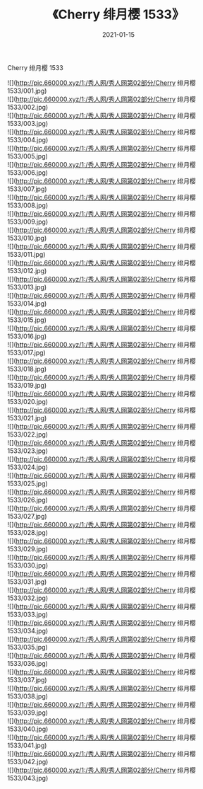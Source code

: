 ﻿---
layout: post
title:  《Cherry 绯月樱 1533》
date:   2021-01-15
img: http://pic.660000.xyz/1:/秀人网/秀人网第02部分/Cherry 绯月樱 1533/000.jpg
categories: [美女, 清纯, 唯美]
---

Cherry 绯月樱 1533

  ![](http://pic.660000.xyz/1:/秀人网/秀人网第02部分/Cherry 绯月樱 1533/001.jpg) <br> ![](http://pic.660000.xyz/1:/秀人网/秀人网第02部分/Cherry 绯月樱 1533/002.jpg) <br> ![](http://pic.660000.xyz/1:/秀人网/秀人网第02部分/Cherry 绯月樱 1533/003.jpg) <br> ![](http://pic.660000.xyz/1:/秀人网/秀人网第02部分/Cherry 绯月樱 1533/004.jpg) <br> ![](http://pic.660000.xyz/1:/秀人网/秀人网第02部分/Cherry 绯月樱 1533/005.jpg) <br> ![](http://pic.660000.xyz/1:/秀人网/秀人网第02部分/Cherry 绯月樱 1533/006.jpg) <br> ![](http://pic.660000.xyz/1:/秀人网/秀人网第02部分/Cherry 绯月樱 1533/007.jpg) <br> ![](http://pic.660000.xyz/1:/秀人网/秀人网第02部分/Cherry 绯月樱 1533/008.jpg) <br> ![](http://pic.660000.xyz/1:/秀人网/秀人网第02部分/Cherry 绯月樱 1533/009.jpg) <br> ![](http://pic.660000.xyz/1:/秀人网/秀人网第02部分/Cherry 绯月樱 1533/010.jpg) <br> ![](http://pic.660000.xyz/1:/秀人网/秀人网第02部分/Cherry 绯月樱 1533/011.jpg) <br> ![](http://pic.660000.xyz/1:/秀人网/秀人网第02部分/Cherry 绯月樱 1533/012.jpg) <br> ![](http://pic.660000.xyz/1:/秀人网/秀人网第02部分/Cherry 绯月樱 1533/013.jpg) <br> ![](http://pic.660000.xyz/1:/秀人网/秀人网第02部分/Cherry 绯月樱 1533/014.jpg) <br> ![](http://pic.660000.xyz/1:/秀人网/秀人网第02部分/Cherry 绯月樱 1533/015.jpg) <br> ![](http://pic.660000.xyz/1:/秀人网/秀人网第02部分/Cherry 绯月樱 1533/016.jpg) <br> ![](http://pic.660000.xyz/1:/秀人网/秀人网第02部分/Cherry 绯月樱 1533/017.jpg) <br> ![](http://pic.660000.xyz/1:/秀人网/秀人网第02部分/Cherry 绯月樱 1533/018.jpg) <br> ![](http://pic.660000.xyz/1:/秀人网/秀人网第02部分/Cherry 绯月樱 1533/019.jpg) <br> ![](http://pic.660000.xyz/1:/秀人网/秀人网第02部分/Cherry 绯月樱 1533/020.jpg) <br> ![](http://pic.660000.xyz/1:/秀人网/秀人网第02部分/Cherry 绯月樱 1533/021.jpg) <br> ![](http://pic.660000.xyz/1:/秀人网/秀人网第02部分/Cherry 绯月樱 1533/022.jpg) <br> ![](http://pic.660000.xyz/1:/秀人网/秀人网第02部分/Cherry 绯月樱 1533/023.jpg) <br> ![](http://pic.660000.xyz/1:/秀人网/秀人网第02部分/Cherry 绯月樱 1533/024.jpg) <br> ![](http://pic.660000.xyz/1:/秀人网/秀人网第02部分/Cherry 绯月樱 1533/025.jpg) <br> ![](http://pic.660000.xyz/1:/秀人网/秀人网第02部分/Cherry 绯月樱 1533/026.jpg) <br> ![](http://pic.660000.xyz/1:/秀人网/秀人网第02部分/Cherry 绯月樱 1533/027.jpg) <br> ![](http://pic.660000.xyz/1:/秀人网/秀人网第02部分/Cherry 绯月樱 1533/028.jpg) <br> ![](http://pic.660000.xyz/1:/秀人网/秀人网第02部分/Cherry 绯月樱 1533/029.jpg) <br> ![](http://pic.660000.xyz/1:/秀人网/秀人网第02部分/Cherry 绯月樱 1533/030.jpg) <br> ![](http://pic.660000.xyz/1:/秀人网/秀人网第02部分/Cherry 绯月樱 1533/031.jpg) <br> ![](http://pic.660000.xyz/1:/秀人网/秀人网第02部分/Cherry 绯月樱 1533/032.jpg) <br> ![](http://pic.660000.xyz/1:/秀人网/秀人网第02部分/Cherry 绯月樱 1533/033.jpg) <br> ![](http://pic.660000.xyz/1:/秀人网/秀人网第02部分/Cherry 绯月樱 1533/034.jpg) <br> ![](http://pic.660000.xyz/1:/秀人网/秀人网第02部分/Cherry 绯月樱 1533/035.jpg) <br> ![](http://pic.660000.xyz/1:/秀人网/秀人网第02部分/Cherry 绯月樱 1533/036.jpg) <br> ![](http://pic.660000.xyz/1:/秀人网/秀人网第02部分/Cherry 绯月樱 1533/037.jpg) <br> ![](http://pic.660000.xyz/1:/秀人网/秀人网第02部分/Cherry 绯月樱 1533/038.jpg) <br> ![](http://pic.660000.xyz/1:/秀人网/秀人网第02部分/Cherry 绯月樱 1533/039.jpg) <br> ![](http://pic.660000.xyz/1:/秀人网/秀人网第02部分/Cherry 绯月樱 1533/040.jpg) <br> ![](http://pic.660000.xyz/1:/秀人网/秀人网第02部分/Cherry 绯月樱 1533/041.jpg) <br> ![](http://pic.660000.xyz/1:/秀人网/秀人网第02部分/Cherry 绯月樱 1533/042.jpg) <br> ![](http://pic.660000.xyz/1:/秀人网/秀人网第02部分/Cherry 绯月樱 1533/043.jpg) <br>